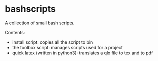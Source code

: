 bashscripts
===========

A collection of small bash scripts.

Contents:
  - install script: copies all the script to bin 
  - the toolbox script: manages scripts used for a project
  - quick latex (written in python3): translates a qlx file to tex and to pdf

